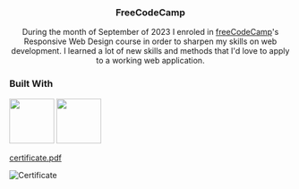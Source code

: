 <h3 align="center">FreeCodeCamp</h3>

  <p align="center">
    During the month of September of 2023 I enroled in <a href='https://www.freecodecamp.org/'>freeCodeCamp</a>'s Responsive Web Design course in order to sharpen my skills on web development. I learned a lot of new skills and methods that I'd love to apply to a working web application.
  </p>

### Built With

<img height='80px' src='https://upload.wikimedia.org/wikipedia/commons/thumb/6/61/HTML5_logo_and_wordmark.svg/1024px-HTML5_logo_and_wordmark.svg.png'/></li>
<img height='80px' src='https://upload.wikimedia.org/wikipedia/commons/thumb/d/d5/CSS3_logo_and_wordmark.svg/800px-CSS3_logo_and_wordmark.svg.png'/></li>

[certificate.pdf](https://github.com/LuizLaender/FreeCodeCamp/files/12874463/certificate.pdf)

![Certificate](https://github.com/LuizLaender/FreeCodeCamp/assets/79274198/d06b580c-a272-42de-a931-1e42bbac6be4)
